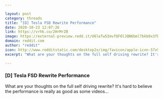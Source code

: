 ```yaml
---

layout: post
category: threads
title: "[D] Tesla FSD Rewrite Performance"
date: 2020-10-23 12:07:26
link: https://vrhk.co/2HrMrZB
image: https://external-preview.redd.it/U6leTw5ImvfQF6lJQN6bml7bkb0x3fbpa5O8_39i2Qo.jpg?width=480&height=251.308900524&auto=webp&crop=480:251.308900524,smart&s=c03d0148fcb55200277b3037b2e83072dacbe4a8
domain: reddit.com
author: "reddit"
icon: http://www.redditstatic.com/desktop2x/img/favicon/apple-icon-57x57.png
excerpt: "What are your thoughts on the full self driving rewrite? It's hard to believe the performance is really as good as some videos..."

---
```


### [D] Tesla FSD Rewrite Performance

What are your thoughts on the full self driving rewrite? It's hard to believe the performance is really as good as some videos...
